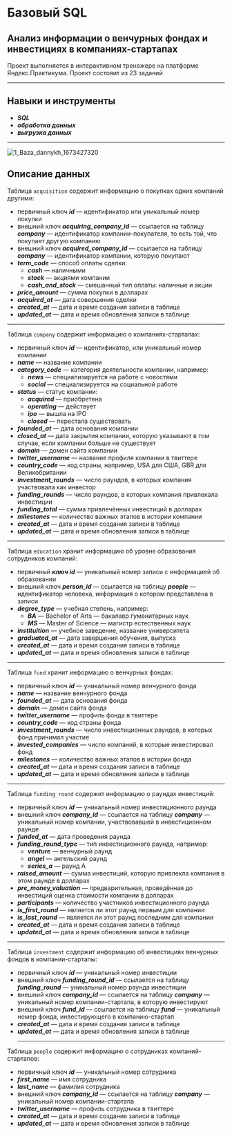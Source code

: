 # Базовый SQL
## Анализ информации о венчурных фондах и инвестициях в компаниях-стартапах

Проект выполняется в интерактивном тренажере на платформе Яндекс.Практикума. Проект состояит из 23 заданий
___
## Навыки и инструменты

- ***SQL***
- ***обработка данных***
- ***выгрузка данных***
___
![1_Baza_dannykh_1673427320](https://github.com/volovik-denis/yandex-practicum/assets/127090466/1668ad63-8643-44af-9a6d-f234285d8ba6)

## Описание данных

Таблица `acquisition` содержит информацию о покупках одних компаний другими:
- первичный ключ ***id*** — идентификатор или уникальный номер покупки
- внешний ключ ***acquiring_company_id*** — ссылается на таблицу ***company*** — идентификатор компании-покупателя, то есть той, что покупает другую компанию
- внешний ключ ***acquired_company_id*** — ссылается на таблицу ***company*** — идентификатор компании, которую покупают
- ***term_code*** — способ оплаты сделки:
   - ***cash*** — наличными
   - ***stock*** — акциями компании
   - ***cash_and_stock*** — смешанный тип оплаты: наличные и акции
- ***price_amount*** — сумма покупки в долларах
- ***acquired_at*** — дата совершения сделки
- ***created_at*** — дата и время создания записи в таблице
- ***updated_at*** — дата и время обновления записи в таблице
___
Таблица `company` содержит информацию о компаниях-стартапах:
- первичный ключ ***id*** — идентификатор, или уникальный номер компании
- ***name*** — название компании
- ***category_code*** — категория деятельности компании, например:
   - ***news*** — специализируется на работе с новостями
   - ***social*** — специализируется на социальной работе
- ***status*** — статус компании:
   - ***acquired*** — приобретена
   - ***operating*** — действует
   - ***ipo*** — вышла на IPO
   - ***closed*** — перестала существовать
- ***founded_at*** — дата основания компании
- ***closed_at*** — дата закрытия компании, которую указывают в том случае, если компании больше не существует
- ***domain*** — домен сайта компании
- ***twitter_username*** — название профиля компании в твиттере
- ***country_code*** — код страны, например, USA для США, GBR для Великобритании
- ***investment_rounds*** — число раундов, в которых компания участвовала как инвестор
- ***funding_rounds*** — число раундов, в которых компания привлекала инвестиции
- ***funding_total*** — сумма привлечённых инвестиций в долларах
- ***milestones*** — количество важных этапов в истории компании
- ***created_at*** — дата и время создания записи в таблице
- ***updated_at*** — дата и время обновления записи в таблице
___
Таблица `education` хранит информацию об уровне образования сотрудников компаний:
- первичный ***ключ id*** — уникальный номер записи с информацией об образовании
- внешний ключ ***person_id*** — ссылается на таблицу ***people*** — идентификатор человека, информация о котором представлена в записи
- ***degree_type*** — учебная степень, например:
   - ***BA*** — Bachelor of Arts — бакалавр гуманитарных наук
   - ***MS*** — Master of Science — магистр естественных наук
- ***instituition*** — учебное заведение, название университета
- ***graduated_at*** — дата завершения обучения, выпуска
- ***created_at*** — дата и время создания записи в таблице
- ***updated_at*** — дата и время обновления записи в таблице
___
Таблица `fund` хранит информацию о венчурных фондах:
- первичный ключ ***id*** — уникальный номер венчурного фонда
- ***name*** — название венчурного фонда
- ***founded_at*** — дата основания фонда
- ***domain*** — домен сайта фонда
- ***twitter_username*** — профиль фонда в твиттере
- ***country_code*** — код страны фонда
- ***investment_rounds*** — число инвестиционных раундов, в которых фонд принимал участие
- ***invested_companies*** — число компаний, в которые инвестировал фонд
- ***milestones*** — количество важных этапов в истории фонда
- ***created_at*** — дата и время создания записи в таблице
- ***updated_at*** — дата и время обновления записи в таблице
___
Таблица `funding_round` содержит информацию о раундах инвестиций:
- первичный ключ ***id*** — уникальный номер инвестиционного раунда
- внешний ключ ***company_id*** — ссылается на таблицу ***company*** — уникальный номер компании, участвовавшей в инвестиционном раунде
- ***funded_at*** — дата проведения раунда
- ***funding_round_type*** — тип инвестиционного раунда, например:
   - ***venture*** — венчурный раунд
   - ***angel*** — ангельский раунд
   - ***series_a*** — раунд А
- ***raised_amount*** — сумма инвестиций, которую привлекла компания в этом раунде в долларах
- ***pre_money_valuation*** — предварительная, проведённая до инвестиций оценка стоимости компании в долларах
- ***participants*** — количество участников инвестиционного раунда
- ***is_first_round*** — является ли этот раунд первым для компании
- ***is_last_round*** — является ли этот раунд последним для компании
- ***created_at*** — дата и время создания записи в таблице
- ***updated_at*** — дата и время обновления записи в таблице
___
Таблица `investment` содержит информацию об инвестициях венчурных фондов в компании-стартапы:
- первичный ключ ***id*** — уникальный номер инвестиции
- внешний ключ ***funding_round_id*** — ссылается на таблицу ***funding_round*** — уникальный номер раунда инвестиции
- внешний ключ ***company_id*** — ссылается на таблицу ***company*** — уникальный номер компании-стартапа, в которую инвестируют
- внешний ключ ***fund_id*** — ссылается на таблицу ***fund*** — уникальный номер фонда, инвестирующего в компанию-стартап
- ***created_at*** — дата и время создания записи в таблице
- ***updated_at*** — дата и время обновления записи в таблице
  ___
Таблица `people` содержит информацию о сотрудниках компаний-стартапов:
- первичный ключ ***id*** — уникальный номер сотрудника
- ***first_name*** — имя сотрудника
- ***last_name*** — фамилия сотрудника
- внешний ключ ***company_id*** — ссылается на таблицу ***company*** — уникальный номер компании-стартапа
- ***twitter_username*** — профиль сотрудника в твиттере
- ***created_at*** — дата и время создания записи в таблице
- ***updated_at*** — дата и время обновления записи в таблице
